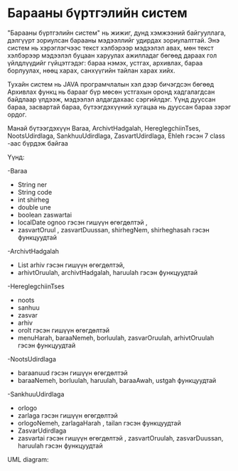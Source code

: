 # Барааны бүртгэлийн систем
"Барааны бүртгэлийн систем" нь жижиг, дунд хэмжээний байгууллага, дэлгүүрт зориулсан барааны мэдээллийг удирдах зориулалттай. Энэ систем нь хэрэглэгчээс текст хэлбэрээр мэдээлэл авах, мөн текст хэлбэрээр мэдээлэл буцаан харуулах ажилладаг бөгөөд дараах гол үйлдлүүдийг гүйцэтгэдэг: бараа нэмэх, устгах, архивлах, бараа борлуулах, нөөц харах, санхүүгийн тайлан харах хийх.
 
 Тухайн систем нь JAVA програмчлалын хэл дээр бичэгдсэн бөгөөд Архивлах функц нь барааг бүр мөсөн устгахын оронд хадгалагдсан байдлаар үлдээж, мэдээлэл алдагдахаас сэргийлдэг. Үүнд дууссан бараа, засвартай бараа, бүтээгдэхүүний хугацаа нь дууссан бараа зэрэг ордог. 

Манай бүтээгдэхүүн Baraa, ArchivtHadgalah, HereglegchiinTses, NootsUdirdlaga, SankhuuUdirdlaga, ZasvartUdirdlaga, Ehleh гэсэн 7 class -аас бүрдэж байгаа

Үүнд: 

-Baraa
 - String ner
 - String code
 - int shirheg
 - double une
 - boolean zaswartai
 - localDate ognoo   гэсэн гишүүн өгөгдөлтэй , 
 - zasvartOruul , zasvartDuussan, shirhegNem, shirheghasah гэсэн функцуудтай
    
-ArchivtHadgalah
- List<Baraa> arhiv  гэсэн гишүүн өгөгдөлтэй,
- arhivtOruulah, archivtHadgalah, haruulah гэсэн функцуудтай
    
-HereglegchiinTses
 - noots
 - sanhuu
 - zasvar
 - arhiv
 - orolt гэсэн гишүүн өгөгдөлтэй
 - menuHarah, baraaNemeh, borluulah, zasvarOruulah, arhivtOruulah гэсэн функцуудтай

-NootsUdirdlaga
- baraanuud гэсэн гишүүн өгөгдөлтэй  
- baraaNemeh, borluulah, haruulah, baraaAwah, ustgah  функцуудтай

-SankhuuUdirdlaga 
 - orlogo
 - zarlaga гэсэн гишүүн өгөгдөлтэй 
 - orlogoNemeh, zarlagaHarah , tailan гэсэн функцуудтай
- ZasvarUdirdlaga
 - zasvartai гэсэн гишүүн өгөгдөлтэй , zasvartOruulah, zasvarDuussan, haruulah  гэсэн функцуудтай

UML diagram: 
	
	
	
	
	
	
	
	
	
	
	


